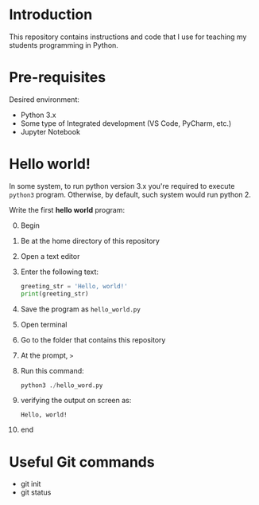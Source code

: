# Introduction
This repository contains instructions and code that I use for teaching
my students programming in Python.

# Pre-requisites
Desired environment:
- Python 3.x
- Some type of Integrated development (VS Code, PyCharm, etc.)
- Jupyter Notebook

# Hello world!
In some system, to run python version 3.x you're required to execute `python3` 
program. Otherwise, by default, such system would run python 2.

Write the first **hello world** program:

0. Begin
1. Be at the home directory of this repository
2. Open a text editor
3. Enter the following text:

    ```python
    greeting_str = 'Hello, world!'
    print(greeting_str)
    ```
   
4. Save the program as `hello_world.py`
5. Open terminal
6. Go to the folder that contains this repository
7. At the prompt, `>`
8. Run this command:

    ```python
    python3 ./hello_word.py
    ```
9. verifying the output on screen as:
    ```
    Hello, world!
    ```
10. end

# Useful Git commands

- git init
- git status